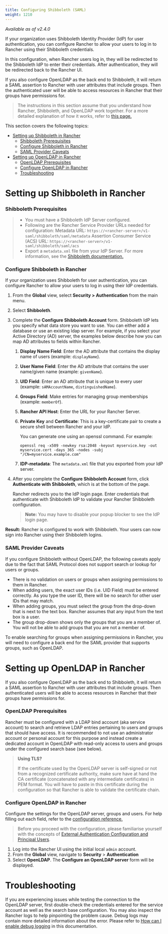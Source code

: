 ```yaml
---
title: Configuring Shibboleth (SAML)
weight: 1210
---
```


_Available as of v2.4.0_

If your organization uses Shibboleth Identity Provider (IdP) for user authentication, you can configure Rancher to allow your users to log in to Rancher using their Shibboleth credentials.

In this configuration, when Rancher users log in, they will be redirected to the Shibboleth IdP to enter their credentials. After authentication, they will be redirected back to the Rancher UI.

If you also configure OpenLDAP as the back end to Shibboleth, it will return a SAML assertion to Rancher with user attributes that include groups. Then the authenticated user will be able to access resources in Rancher that their groups have permissions for.

> The instructions in this section assume that you understand how Rancher, Shibboleth, and OpenLDAP work together. For a more detailed explanation of how it works, refer to [this page.](./about)

This section covers the following topics:

- [Setting up Shibboleth in Rancher](#setting-up-shibboleth-in-rancher)
  - [Shibboleth Prerequisites](#shibboleth-prerequisites)
  - [Configure Shibboleth in Rancher](#configure-shibboleth-in-rancher)
  - [SAML Provider Caveats](#saml-provider-caveats)
- [Setting up OpenLDAP in Rancher](#setting-up-openldap-in-rancher)
  - [OpenLDAP Prerequisites](#openldap-prerequisites)
  - [Configure OpenLDAP in Rancher](#configure-openldap-in-rancher)
  - [Troubleshooting](#troubleshooting)

# Setting up Shibboleth in Rancher

### Shibboleth Prerequisites
>
>- You must have a Shibboleth IdP Server configured.
>- Following are the Rancher Service Provider URLs needed for configuration:
Metadata URL: `https://<rancher-server>/v1-saml/shibboleth/saml/metadata`
Assertion Consumer Service (ACS) URL: `https://<rancher-server>/v1-saml/shibboleth/saml/acs`
>- Export a `metadata.xml` file from your IdP Server. For more information, see the [Shibboleth documentation.](https://wiki.shibboleth.net/confluence/display/SP3/Home)

### Configure Shibboleth in Rancher
If your organization uses Shibboleth for user authentication, you can configure Rancher to allow your users to log in using their IdP credentials.

1.	From the **Global** view, select **Security > Authentication** from the main menu.

1.	Select **Shibboleth**.

1.	Complete the **Configure Shibboleth Account** form. Shibboleth IdP lets you specify what data store you want to use. You can either add a database or use an existing ldap server. For example, if you select your Active Directory (AD) server, the examples below describe how you can map AD attributes to fields within Rancher.

    1. **Display Name Field**: Enter the AD attribute that contains the display name of users (example: `displayName`).

	1. **User Name Field**: Enter the AD attribute that contains the user name/given name (example: `givenName`).

    1. **UID Field**: Enter an AD attribute that is unique to every user (example: `sAMAccountName`, `distinguishedName`).

    1. **Groups Field**: Make entries for managing group memberships (example: `memberOf`).

    1. **Rancher API Host**: Enter the URL for your Rancher Server.

	1. **Private Key** and **Certificate**: This is a key-certificate pair to create a secure shell between Rancher and your IdP.

        You can generate one using an openssl command. For example:

        ```
        openssl req -x509 -newkey rsa:2048 -keyout myservice.key -out myservice.cert -days 365 -nodes -subj "/CN=myservice.example.com"
        ```
    1. **IDP-metadata**: The `metadata.xml` file that you exported from your IdP server.


1. After you complete the **Configure Shibboleth Account** form, click **Authenticate with Shibboleth**, which is at the bottom of the page.

    Rancher redirects you to the IdP login page. Enter credentials that authenticate with Shibboleth IdP to validate your Rancher Shibboleth configuration.

    >**Note:** You may have to disable your popup blocker to see the IdP login page.

**Result:** Rancher is configured to work with Shibboleth. Your users can now sign into Rancher using their Shibboleth logins.

### SAML Provider Caveats

If you configure Shibboleth without OpenLDAP, the following caveats apply due to the fact that SAML Protocol does not support search or lookup for users or groups.

- There is no validation on users or groups when assigning permissions to them in Rancher.
- When adding users, the exact user IDs (i.e. UID Field) must be entered correctly. As you type the user ID, there will be no search for other user IDs that may match.
- When adding groups, you must select the group from the drop-down that is next to the text box. Rancher assumes that any input from the text box is a user.
- The group drop-down shows only the groups that you are a member of. You will not be able to add groups that you are not a member of.

To enable searching for groups when assigning permissions in Rancher, you will need to configure a back end for the SAML provider that supports groups, such as OpenLDAP.

# Setting up OpenLDAP in Rancher

If you also configure OpenLDAP as the back end to Shibboleth, it will return a SAML assertion to Rancher with user attributes that include groups. Then authenticated users will be able to access resources in Rancher that their groups have permissions for.

### OpenLDAP Prerequisites

Rancher must be configured with a LDAP bind account (aka service account) to search and retrieve LDAP entries pertaining to users and groups that should have access. It is recommended to not use an administrator account or personal account for this purpose and instead create a dedicated account in OpenLDAP with read-only access to users and groups under the configured search base (see below).

> **Using TLS?**
>
> If the certificate used by the OpenLDAP server is self-signed or not from a recognized certificate authority, make sure have at hand the CA certificate (concatenated with any intermediate certificates) in PEM format. You will have to paste in this certificate during the configuration so that Rancher is able to validate the certificate chain.

### Configure OpenLDAP in Rancher

Configure the settings for the OpenLDAP server, groups and users. For help filling out each field, refer to the [configuration reference.]({{<baseurl>}}/rancher/v2.x/en/admin-settings/authentication/openldap/openldap-config)

> Before you proceed with the configuration, please familiarise yourself with the concepts of [External Authentication Configuration and Principal Users]({{<baseurl>}}/rancher/v2.x/en/admin-settings/authentication/#external-authentication-configuration-and-principal-users).

1. Log into the Rancher UI using the initial local `admin` account.
2. From the **Global** view, navigate to **Security** > **Authentication**
3. Select **OpenLDAP**. The **Configure an OpenLDAP server** form will be displayed.

# Troubleshooting

If you are experiencing issues while testing the connection to the OpenLDAP server, first double-check the credentials entered for the service account as well as the search base configuration. You may also inspect the Rancher logs to help pinpointing the problem cause. Debug logs may contain more detailed information about the error. Please refer to [How can I enable debug logging]({{<baseurl>}}/rancher/v2.x/en/faq/technical/#how-can-i-enable-debug-logging) in this documentation.
